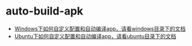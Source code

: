 # auto-build-apk

* [Windows下如何自定义配置和自动编译app，请看windows目录下的文档](windows/readme_win.md "Windows下如何自定义配置和自动编译app，请看windows目录下的文档")
* [Ubuntu下如何自定义配置和自动编译app，请看ubuntu目录下的文档](ubuntu/readme_ubuntu.md "Ubuntu下如何自定义配置和自动编译app，请看ubuntu目录下的文档")